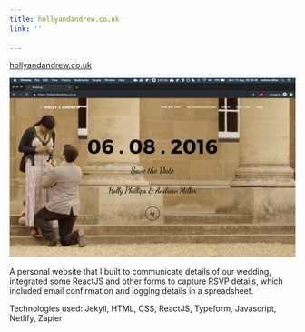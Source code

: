 ```yaml
---
title: hollyandandrew.co.uk
link: ''

---
```

[hollyandandrew.co.uk](https://www.hollyandandrew.co.uk)

![](/uploads/2019/08/14/wedding-min.png)

A personal website that I built to communicate details of our wedding, integrated some ReactJS and other forms to capture RSVP details, which included email confirmation and logging details in a spreadsheet.

Technologies used: Jekyll, HTML, CSS, ReactJS, Typeform, Javascript, Netlify, Zapier